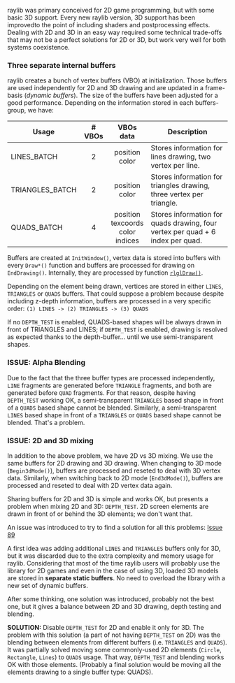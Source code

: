 raylib was primary conceived for 2D game programming, but with some basic 3D support. Every new raylib version, 3D support has been improvedto the point of including shaders and postprocessing effects. Dealing with 2D and 3D in an easy way required some technical trade-offs that may not be a perfect solutions for 2D or 3D, but work very well for both systems coexistence.

### Three separate internal buffers

raylib creates a bunch of vertex buffers (VBO) at initialization. Those buffers are used independently for 2D and 3D drawing and are updated in a frame-basis (_dynamic buffers_). The size of the buffers have been adjusted for a good performance. Depending on the information stored in each buffers-group, we have:

Usage | # VBOs | VBOs data | Description
--- | :---: | :---: | ---
LINES_BATCH | 2 | position<br> color | Stores information for lines drawing, two vertex per line.
TRIANGLES_BATCH | 2 | position<br> color | Stores information for triangles drawing, three vertex per triangle.
QUADS_BATCH | 4 | position<br> texcoords<br>color<br> indices | Stores information for quads drawing, four vertex per quad + 6 index per quad.

Buffers are created at `InitWindow()`, vertex data is stored into buffers with every `Draw*()` function and buffers are processed for drawing on `EndDrawing()`. Internally, they are processed by function [`rlglDraw()`](https://github.com/raysan5/raylib/blob/master/src/rlgl.c#L1249).

Depending on the element being drawn, vertices are stored in either `LINES`, `TRIANGLES` or `QUADS` buffers. That could suppose a problem because despite including z-depth information, buffers are processed in a very specific order: 
`(1) LINES -> (2) TRIANGLES -> (3) QUADS`

If no `DEPTH_TEST` is enabled, QUADS-based shapes will be always drawn in front of TRIANGLES and LINES; if `DEPTH_TEST` is enabled, drawing is resolved as expected thanks to the depth-buffer... until we use semi-transparent shapes.

### ISSUE: Alpha Blending

Due to the fact that the three buffer types are processed independently, `LINE` fragments are generated before `TRIANGLE` fragments, and both are generated before `QUAD` fragments. For that reason, despite having `DEPTH_TEST` working OK, a semi-transparent `TRIANGLES` based shape in front of a `QUADS` based shape cannot be blended. Similarly, a semi-transparent `LINES` based shape in front of a `TRIANGLES` or `QUADS` based shape cannot be blended. That's a problem.

### ISSUE: 2D and 3D mixing

In addition to the above problem, we have 2D vs 3D mixing. We use the same buffers for 2D drawing and 3D drawing. When changing to 3D mode (`Begin3dMode()`), buffers are processed and reseted to deal with 3D vertex data. Similarly, when switching back to 2D mode (`End3dMode()`), buffers are processed and reseted to deal with 2D vertex data again.

Sharing buffers for 2D and 3D is simple and works OK, but presents a problem when mixing 2D and 3D: `DEPTH_TEST`. 2D screen elements are drawn in front of or behind the 3D elements; we don't want that.

An issue was introduced to try to find a solution for all this problems: [Issue 89](https://github.com/raysan5/raylib/issues/89)

A first idea was adding additional `LINES` and `TRIANGLES` buffers only for 3D, but it was discarded due to the extra complexity and memory usage for raylib. Considering that most of the time raylib users will probably use the library for 2D games and even in the case of using 3D, loaded 3D models are stored in **separate static buffers**. No need to overload the library with a new set of dynamic buffers.

After some thinking, one solution was introduced, probably not the best one, but it gives a balance between 2D and 3D drawing, depth testing and blending.

**SOLUTION:** Disable `DEPTH_TEST` for 2D and enable it only for 3D. The problem with this solution (a part of not having `DEPTH_TEST` on 2D) was the blending between elements from different buffers (i.e. `TRIANGLES` and `QUADS`). It was partially solved moving some commonly-used 2D elements (`Circle`, `Rectangle`, `Lines`) to `QUADS` usage. That way, `DEPTH_TEST` and blending works OK with those elements. (Probably a final solution would be moving all the elements drawing to a single buffer type: QUADS).